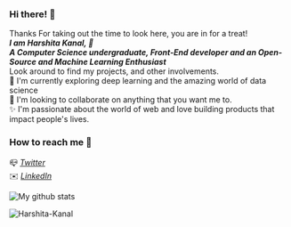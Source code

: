 ### Hi there! 👋

Thanks For taking out the time to look here, you are in for a treat!<br>
*__I am Harshita Kanal, :girl: <br>__*
*__A Computer Science undergraduate, Front-End developer and an Open-Source and Machine Learning Enthusiast__* <br>
Look around to find my projects, and other involvements.<br>
🔭 I'm currently exploring deep learning and the amazing world of data science <br>
🌱 I'm looking to collaborate on anything that you want me to. <br>
✨ I'm passionate about the world of web and love building products that impact people's lives.

### How to reach me :cherry_blossom: 
:mailbox_closed: *[Twitter](https://twitter.com/harshita_kanal)*<br>
:envelope: *[LinkedIn](https://www.linkedin.com/in/harshita-kanal-400563166/)*<br>

![My github stats](https://github-readme-stats.vercel.app/api?username=Harshita-Kanal&count_private=true&hide=stars,issues&show_icons=true) <br>

<p align="left"> <img src="https://komarev.com/ghpvc/?username=Harshita-Kanal&label=Views&color=blue&style=plastic" alt="Harshita-Kanal" /> </p>




<!--
**Harshita-Kanal/Harshita-Kanal** is a ✨ _special_ ✨ repository because its `README.md` (this file) appears on your GitHub profile.
<!--
Here are some ideas to get you started:
-->

<!--
-  I’m currently working on ...
-  I’m currently learning ...
- 👯 I’m looking to collaborate on ...
- 🤔 I’m looking for help with ...
- 💬 Ask me about ...
-  How to reach me: ...
- 😄 Pronouns: ...
- ⚡ Fun fact: ...
-->
